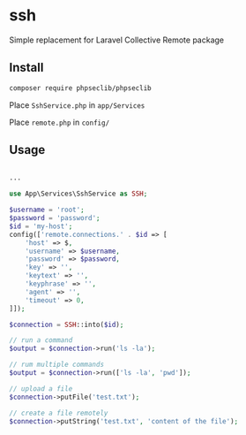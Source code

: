 # ssh
Simple replacement for Laravel Collective Remote package

## Install 

```sh
composer require phpseclib/phpseclib
```

Place `SshService.php` in `app/Services`

Place `remote.php` in `config/`

## Usage

```php

...

use App\Services\SshService as SSH;

$username = 'root';
$password = 'password';
$id = 'my-host';
config(['remote.connections.' . $id => [
    'host' => $,
    'username' => $username,
    'password' => $password,
    'key' => '',
    'keytext' => '',
    'keyphrase' => '',
    'agent' => '',
    'timeout' => 0,
]]);

$connection = SSH::into($id);

// run a command
$output = $connection->run('ls -la');

// rum multiple commands
$output = $connection->run(['ls -la', 'pwd']);

// upload a file
$connection->putFile('test.txt');

// create a file remotely
$connection->putString('test.txt', 'content of the file');

```

